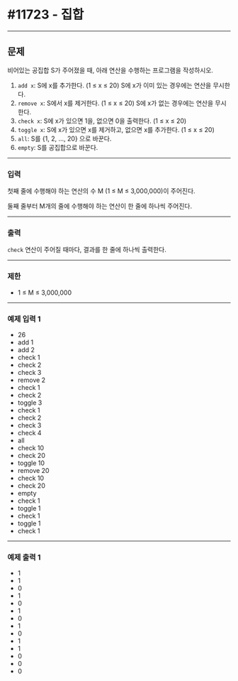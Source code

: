 # #11723 - 집합

---

## 문제
비어있는 공집합 S가 주어졌을 때, 아래 연산을 수행하는 프로그램을 작성하시오.

1. `add x`: S에 x를 추가한다. (1 ≤ x ≤ 20) S에 x가 이미 있는 경우에는 연산을 무시한다.
2. `remove x`: S에서 x를 제거한다. (1 ≤ x ≤ 20) S에 x가 없는 경우에는 연산을 무시한다.
3. `check x`: S에 x가 있으면 1을, 없으면 0을 출력한다. (1 ≤ x ≤ 20)
4. `toggle x`: S에 x가 있으면 x를 제거하고, 없으면 x를 추가한다. (1 ≤ x ≤ 20)
5. `all`: S를 {1, 2, ..., 20} 으로 바꾼다.
6. `empty`: S를 공집합으로 바꾼다.

---

### 입력
첫째 줄에 수행해야 하는 연산의 수 M (1 ≤ M ≤ 3,000,000)이 주어진다.

둘째 줄부터 M개의 줄에 수행해야 하는 연산이 한 줄에 하나씩 주어진다.

---

### 출력
`check` 연산이 주어질 때마다, 결과를 한 줄에 하나씩 출력한다.

---

### 제한
- 1 ≤ M ≤ 3,000,000

---

### 예제 입력 1
- 26 
- add 1 
- add 2 
- check 1 
- check 2 
- check 3 
- remove 2 
- check 1 
- check 2 
- toggle 3 
- check 1 
- check 2 
- check 3 
- check 4 
- all 
- check 10 
- check 20 
- toggle 10
- remove 20
- check 10 
- check 20 
- empty 
- check 1 
- toggle 1 
- check 1
- toggle 1 
- check 1

---

### 예제 출력 1
- 1
- 1
- 0
- 1
- 0
- 1
- 0
- 1
- 0
- 1
- 1
- 0
- 0
- 0
